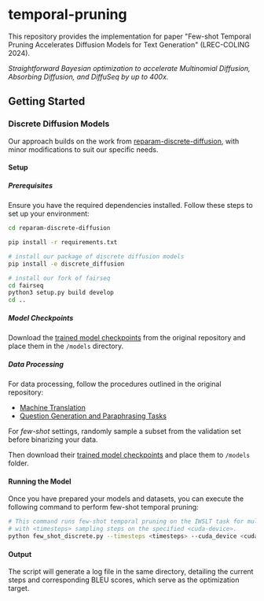 # temporal-pruning

This repository provides the implementation for paper "Few-shot Temporal Pruning Accelerates Diffusion Models for Text Generation" (LREC-COLING 2024). 

*Straightforward Bayesian optimization to accelerate Multinomial Diffusion, Absorbing Diffusion, and DiffuSeq by up to 400x.*


## Getting Started

### Discrete Diffusion Models

Our approach builds on the work from [reparam-discrete-diffusion](https://github.com/HKUNLP/reparam-discrete-diffusion), with minor modifications to suit our specific needs.

#### Setup

##### Prerequisites

Ensure you have the required dependencies installed. Follow these steps to set up your environment:

```bash
cd reparam-discrete-diffusion

pip install -r requirements.txt

# install our package of discrete diffusion models
pip install -e discrete_diffusion

# install our fork of fairseq
cd fairseq
python3 setup.py build develop
cd ..
```

##### Model Checkpoints

Download the [trained model checkpoints](https://github.com/HKUNLP/reparam-discrete-diffusion?tab=readme-ov-file#trained-model-checkpoints) from the original repository and place them in the `/models` directory.

##### Data Processing

For data processing, follow the procedures outlined in the original repository:

- [Machine Translation](https://github.com/HKUNLP/reparam-discrete-diffusion?tab=readme-ov-file#machine-translation)
- [Question Generation and Paraphrasing Tasks](https://github.com/HKUNLP/reparam-discrete-diffusion?tab=readme-ov-file#data-preprocessing-1)

For *few-shot* settings, randomly sample a subset from the validation set before binarizing your data.


Then download their [trained model checkpoints](https://github.com/HKUNLP/reparam-discrete-diffusion?tab=readme-ov-file#trained-model-checkpoints) and place them to `/models` folder.


#### Running the Model

Once you have prepared your models and datasets, you can execute the following command to perform few-shot temporal pruning:

```bash
# This command runs few-shot temporal pruning on the IWSLT task for multinomial diffusion 
# with <timesteps> sampling steps on the specified <cuda-device>.
python few_shot_discrete.py --timesteps <timesteps> --cuda_device <cuda-device> --task iwslt --run_script mt --model_path path/to/your/iwslt_multinomial_checkpoints_default_checkpoint.avg5.pt
```

#### Output

The script will generate a log file in the same directory, detailing the current steps and corresponding BLEU scores, which serve as the optimization target.
